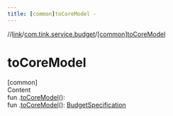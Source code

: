 ```yaml
---
title: [common]toCoreModel -
---
```

//[link](../index.md)/[com.tink.service.budget](index.md)/[[common]toCoreModel]([common]to-core-model.md)



# toCoreModel  
[common]  
Content  
fun <ERROR CLASS>.[toCoreModel]([common]to-core-model.md)(): <ERROR CLASS>  
fun <ERROR CLASS>.[toCoreModel]([common]to-core-model.md)(): [BudgetSpecification](../com.tink.model.budget/index.md#%5Bcom.tink.model.budget%2FBudgetSpecification%2F%2F%2FPointingToDeclaration%2F%5D%2FClasslikes%2F1647702525)  



